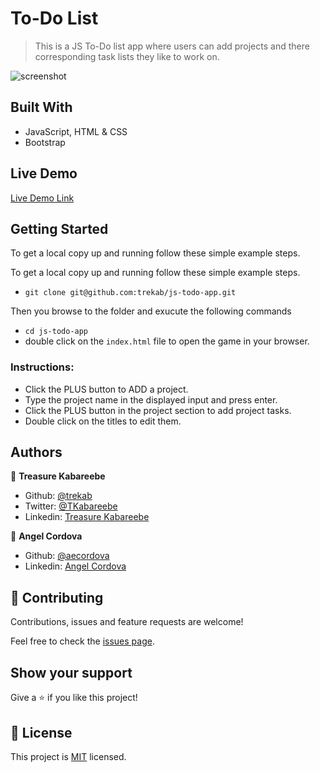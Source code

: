 # To-Do List

> This is a JS To-Do list app where users can add projects and there corresponding task lists they like to work on.

![screenshot](./todo-list.png)

## Built With

- JavaScript, HTML & CSS
- Bootstrap

## Live Demo

[Live Demo Link](https://js-todoapp.netlify.app/ )


## Getting Started

To get a local copy up and running follow these simple example steps.

To get a local copy up and running follow these simple example steps.
- `git clone git@github.com:trekab/js-todo-app.git`

Then you browse to the folder and exucute the following commands
- `cd js-todo-app`
- double click on the `index.html` file to open the game in your browser.

### Instructions:
- Click the PLUS button to ADD a project.
- Type the project name in the displayed input and press enter.
- Click the PLUS button in the project section to add project tasks.
- Double click on the titles to edit them.

## Authors

👤 **Treasure Kabareebe**

- Github: [@trekab](https://github.com/trekab)
- Twitter: [@TKabareebe](https://twitter.com/TKabareebe)
- Linkedin: [Treasure Kabareebe](https://www.linkedin.com/in/treasure-kabareebe/)

👤 **Angel Cordova** 

- Github: [@aecordova](https://github.com/aecordova) 
- Linkedin: [Angel Cordova](https://www.linkedin.com/in/ae-cordova/)

## 🤝 Contributing

Contributions, issues and feature requests are welcome!

Feel free to check the [issues page](issues/).

## Show your support

Give a ⭐️ if you like this project!

## 📝 License

This project is [MIT](lic.url) licensed.
